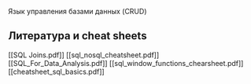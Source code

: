 
Язык управления базами данных (CRUD)

## Литература и cheat sheets
[[SQL Joins.pdf]]
[[sql_nosql_cheatsheet.pdf]]
[[SQL_For_Data_Analysis.pdf]]
[[sql_window_functions_chearsheet.pdf]]
[[cheatsheet_sql_basics.pdf]]